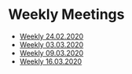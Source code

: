 # Weekly Meetings
* [Weekly 24.02.2020](meeting-minutes.md#Weekly-24\.02\.2020)
* [Weekly 03.03.2020](meeting-minutes.md#Weekly-03.03.2020)
* [Weekly 09.03.2020](meeting-minutes.md#Weekly-09.03.2020)
* [Weekly 16.03.2020](meeting-minutes.md#Weekly-16.03.2020)
